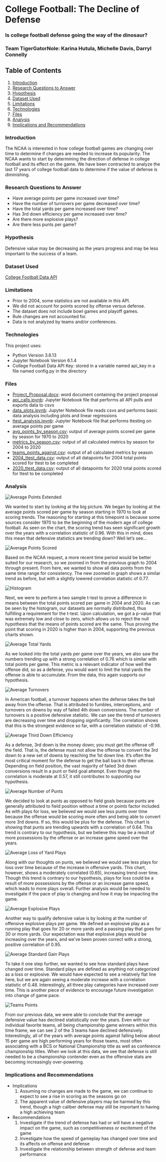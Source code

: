 # College Football: The Decline of Defense
### Is college football defense going the way of the dinosaur?
### Team TigerGatorNole: Karina Hutula, Michelle Davis, Darryl Connelly

## Table of Contents
1. [Introduction](#introduction)
2. [Research Questions to Answer](#objectives)
3. [Hypothesis](#hypothesis)
4. [Dataset Used](#dataset)
5. [Limitations](#limitations)
6. [Technologies](#technologies)
7. [Files](#files)
8. [Analysis](#analysis)
9. [Implications and Recommendations](#implications)

<a name="introduction"></a>
### Introduction
The NCAA is interested in how college football games are changing over time to determine if changes are needed to increase its popularity. The NCAA wants to start by determining the direction of defense in college football and its effect on the game. We have been contracted to analyze the last 17 years of college football data to determine if the value of defense is diminishing.

<a name="objectives"></a>
### Research Questions to Answer
* Have average points per game increased over time?
* Have the number of turnovers per game decreased over time?
* Have the total yards per game increased over time?
* Has 3rd down efficiency per game increased over time?
* Are there more explosive plays?
* Are there less punts per game?

<a name="hypothesis"></a>
### Hypothesis
Defensive value may be decreasing as the years progress and may be less important to the success of a team.

<a name="dataset"></a>
### Dataset Used
[College Football Data API](https://api.collegefootballdata.com)

<a name="limitations"></a>
### Limitations
* Prior to 2004, some statistics are not available in this API.
* We did not account for points scored by offense versus defense.
* The dataset does not include bowl games and playoff games.
* Rule changes are not accounted for.
* Data is not analyzed by teams and/or conferences.

<a name="technologies"></a>
### Technologies
This project uses: 
* Python Version 3.6.13
* Jupyter Notebook Version 6.1.4
* College Football Data API Key: stored in a variable named api_key in a file named config.py in the directory

<a name="files"></a>
### Files
* [Project_Proposal.docx](Project_Proposal.docx): word document containing the project proposal
* [api_calls.ipynb](api_calls.ipynb): Jupyter Notebook file that performs all API pulls and exports data to csvs
* [data_plots.ipynb](data_plots.ipynb): Jupyter Notebook file reads csvs and performs basic data analysis including plots and linear regressions
* [ttest_analysis.ipynb](ttest_analysis.ipynb): Jupyter Notebook file that performs ttesting on average points per game
* [avg_points_by_season.csv](Output/avg_points_by_season.csv): output of average points scored per game by season for 1970 to 2020
* [metrics_by_season.csv](Output/metrics_by_season.csv): output of all calculated metrics by season for 2004 to 2020
* [teams_points_against.csv](Output/teams_points_against.csv): output of all calculated metrics by season
* [2004_ttest_data.csv](Output/2004_ttest_data.csv): output of all datapoints for 2004 total points scored for ttest to be completed
* [2020_ttest_data.csv](Output/2020_ttest_data.csv): output of all datapoints for 2020 total points scored for ttest to be completed

<a name="analysis"></a>
### Analysis

![Average Points Extended](Output/Average_Points_Extended.png)

We wanted to start by looking at the big picture. We began by looking at the average points scored per game by season starting in 1970 to look at scoring trends. The reasoning for starting at this timepoint is because some sources consider 1970 to be the beginning of the modern age of college football. As seen on the chart, the scoring trend has seen significant growth over the years with a correlation statistic of 0.96.  With this in mind, does this mean that defensive statistics are trending down?  Well let’s see… 

![Average Points Scored](Output/Average_Points_Scored.png)

Based on the NCAA request, a more recent time period would be better suited for our research, so we zoomed in from the previous graph to 2004 through present. From here, we wanted to show all data points from the same time range for consistency.  The new zoomed in graph shows a similar trend as before, but with a slightly lowered correlation statistic of 0.77.

![Histogram](Output/Histogram.png)

Next, we were to perform a two sample t-test to prove a difference in means between the total points scored per game in 2004 and 2020. As can be seen by the histogram, our datasets are normally distributed, thus fulfilling a requirement for the t-test. Upon calculation, we got a p-value that was extremely low and close to zero, which allows us to reject the null hypothesis that the means of points scored are the same.  Thus proving the point  that scoring in 2020 is higher than in 2004, supporting the previous charts shown.

![Average Total Yards](Output/Average_Total_Yards.png)

As we looked into the total yards per game over the years, we also saw the numbers trending up with a strong correlation of 0.76 which is similar with total points per game. This metric is a relevant indicator of how well the offense did, so as  a defense, you would want to limit the total yards the offense is able to accumulate. From the data, this again supports our hypothesis.

![Average Turnovers](Output/Average_Turnovers.png)

In American football, a turnover happens when the defense takes the ball away from the offense. That is attributed to fumbles, interceptions, and turnovers on downs by way of failed 4th down conversions. The number of turnovers is a positive defensive statistic.  We can see the trend of turnovers are decreasing over time and dropping significantly. The correlation shows that this is the strongest evidence so far, with a correlation statistic of -0.98.

![Average Third Down Efficiency](Output/Average_Third_Down_Efficiency.png)

As a defense, 3rd down  is the money down; you must get the offense off the field. That is, the defense must not allow the offense to convert the 3rd down to a new set of downs by reaching the 1st down line. It’s often the most critical moment for the defense to get the ball back to their offense.  Depending on field position, the vast majority of failed 3rd down conversions result in a punt or field goal attempt. Even though the correlation is moderate at 0.57, it still contributes to supporting our hypothesis. 

![Average Number of Punts](Output/Average_Number_of_Punts.png)

We decided to look at punts as opposed to field goals because punts are generally attributed to field position without a time or points factor included. As with plays for loss, we believed we would see less punts over time because the offense would be scoring more often and being able to convert more 3rd downs. If so, this would be plus for the defense. This chart is showing that punts are trending upwards with a correlation of 0.64.  This trend is contrary to our hypothesis, but we believe this may be a result of more possessions by the offense or an increase game speed over the years.

![Average Loss of Yard Plays](Output/Average_Loss_of_Yard_Plays.png)

Along with our thoughts on punts, we believed we would see less plays for loss over time because of the increase in offensive yards.  This chart, however, shows a moderately correlated (0.65), increasing trend over time.  Though this trend is contrary to our hypothesis, plays for loss could be a result of more possessions by the offense or an increase game speed, which leads to more plays overall.  Further analysis would be needed to investigate if the pace of play is changing and how it may be impacting the game.

![Average Explosive Plays](Output/Average_Explosive_Plays.png)

Another way to qualify defensive value is by looking at the number of offensive explosive plays per game.  We defined an explosive play as a running play that goes for 20 or more yards and a passing play that goes for 30 or more yards.  Our expectation was that explosive plays would be increasing over the years, and we’ve been proven correct with a strong, positive correlation of 0.95.

![Average Standard Gain Plays](Output/Average_Standard_Gain_Plays.png)

To take it one step further, we wanted to see how standard plays have changed over time.  Standard plays are defined as anything not categorized as a loss or explosive.  We would have expected to see a relatively flat line here, but we are again seeing a moderate increase with a correlation statistic of 0.48.  Interestingly, all three play categories have increased over time. This is another piece of evidence to encourage future investigation into change of game pace.

![Teams Points](Output/Teams_Points.png)

From our previous data, we were able to conclude that the average defensive value has declined statistically over the years.  Even with our individual favorite teams, all being championship game winners within this time frame, we can see 2 of the 3 teams have declined defensively. Interestingly, all of the years with average points against falling below about 15 per game are high performing years for those teams, most often associating with a BCS or National Championship title as well as conference championship titles.  When we look at this data, we see that defense is still needed to be a championship contender even as the offensive stats are becoming increasingly over-powering.

<a name="implications"></a>
### Implications and Recommendations
* Implications
    1. Assuming no changes are made to the game, we can continue to expect to see a rise in scoring as the seasons go on
    2. The apparent value of defensive players may be harmed by this trend, though a high caliber defense may still be important to having a high achieving team
* Recommendations
    1. Investigate if the trend of defense has had or will have a negative impact on the game, such as competitiveness or excitement of the game
    2. Investigate how the speed of gameplay has changed over time and its affects on offense and defense
    3. Investigate the relationship between strength of defense and team performance